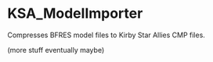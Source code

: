 # KSA_ModelImporter

Compresses BFRES model files to Kirby Star Allies CMP files.

(more stuff eventually maybe)
